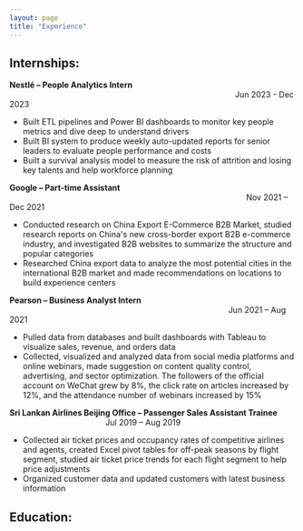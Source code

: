 ```yaml
---
layout: page
title: "Experience"
---
```


## Internships:
**Nestlé – People Analytics Intern**
&nbsp;&nbsp;&nbsp;&nbsp;&nbsp;&nbsp;&nbsp;&nbsp;&nbsp;&nbsp;&nbsp;&nbsp;&nbsp;&nbsp;&nbsp;&nbsp;&nbsp;&nbsp;&nbsp;&nbsp;&nbsp;&nbsp;&nbsp;&nbsp;&nbsp;&nbsp;&nbsp;&nbsp;&nbsp;&nbsp;&nbsp;&nbsp;&nbsp;&nbsp;&nbsp;&nbsp;&nbsp;&nbsp;&nbsp;&nbsp;&nbsp;&nbsp;&nbsp;&nbsp;&nbsp;&nbsp;&nbsp;&nbsp;&nbsp;&nbsp;&nbsp;&nbsp;&nbsp;&nbsp;&nbsp;&nbsp;&nbsp;&nbsp;&nbsp;&nbsp;&nbsp;&nbsp;&nbsp;&nbsp;&nbsp;&nbsp;&nbsp;&nbsp;&nbsp;&nbsp;&nbsp;&nbsp;&nbsp;&nbsp;&nbsp;&nbsp;&nbsp;&nbsp;&nbsp;&nbsp;&nbsp;&nbsp;&nbsp;&nbsp;&nbsp;&nbsp;&nbsp;&nbsp;&nbsp;&nbsp;&nbsp;&nbsp;&nbsp;&nbsp;&nbsp;&nbsp;&nbsp;&nbsp;&nbsp;&nbsp; Jun 2023 - Dec 2023
- Built ETL pipelines and Power BI dashboards to monitor key people metrics and dive deep to understand drivers
- Built BI system to produce weekly auto-updated reports for senior leaders to evaluate people performance and costs
- Built a survival analysis model to measure the risk of attrition and losing key talents and help workforce planning

**Google – Part-time Assistant**
&nbsp;&nbsp;&nbsp;&nbsp;&nbsp;&nbsp;&nbsp;&nbsp;&nbsp;&nbsp;&nbsp;&nbsp;&nbsp;&nbsp;&nbsp;&nbsp;&nbsp;&nbsp;&nbsp;&nbsp;&nbsp;&nbsp;&nbsp;&nbsp;&nbsp;&nbsp;&nbsp;&nbsp;&nbsp;&nbsp;&nbsp;&nbsp;&nbsp;&nbsp;&nbsp;&nbsp;&nbsp;&nbsp;&nbsp;&nbsp;&nbsp;&nbsp;&nbsp;&nbsp;&nbsp;&nbsp;&nbsp;&nbsp;&nbsp;&nbsp;&nbsp;&nbsp;&nbsp;&nbsp;&nbsp;&nbsp;&nbsp;&nbsp;&nbsp;&nbsp;&nbsp;&nbsp;&nbsp;&nbsp;&nbsp;&nbsp;&nbsp;&nbsp;&nbsp;&nbsp;&nbsp;&nbsp;&nbsp;&nbsp;&nbsp;&nbsp;&nbsp;&nbsp;&nbsp;&nbsp;&nbsp;&nbsp;&nbsp;&nbsp;&nbsp;&nbsp;&nbsp;&nbsp;&nbsp;&nbsp;&nbsp;&nbsp;&nbsp;&nbsp;&nbsp;&nbsp;&nbsp;&nbsp;&nbsp;&nbsp;&nbsp;&nbsp;&nbsp;&nbsp;&nbsp; Nov 2021 – Dec 2021
- Conducted research on China Export E-Commerce B2B Market, studied research reports on China's new cross-border 
export B2B e-commerce industry, and investigated B2B websites to summarize the structure and popular categories
- Researched China export data to analyze the most potential cities in the international B2B market and made 
recommendations on locations to build experience centers

**Pearson – Business Analyst Intern**
&nbsp;&nbsp;&nbsp;&nbsp;&nbsp;&nbsp;&nbsp;&nbsp;&nbsp;&nbsp;&nbsp;&nbsp;&nbsp;&nbsp;&nbsp;&nbsp;&nbsp;&nbsp;&nbsp;&nbsp;&nbsp;&nbsp;&nbsp;&nbsp;&nbsp;&nbsp;&nbsp;&nbsp;&nbsp;&nbsp;&nbsp;&nbsp;&nbsp;&nbsp;&nbsp;&nbsp;&nbsp;&nbsp;&nbsp;&nbsp;&nbsp;&nbsp;&nbsp;&nbsp;&nbsp;&nbsp;&nbsp;&nbsp;&nbsp;&nbsp;&nbsp;&nbsp;&nbsp;&nbsp;&nbsp;&nbsp;&nbsp;&nbsp;&nbsp;&nbsp;&nbsp;&nbsp;&nbsp;&nbsp;&nbsp;&nbsp;&nbsp;&nbsp;&nbsp;&nbsp;&nbsp;&nbsp;&nbsp;&nbsp;&nbsp;&nbsp;&nbsp;&nbsp;&nbsp;&nbsp;&nbsp;&nbsp;&nbsp;&nbsp;&nbsp;&nbsp;&nbsp;&nbsp;&nbsp;&nbsp;&nbsp;&nbsp;&nbsp;&nbsp;&nbsp;&nbsp;&nbsp; Jun 2021 – Aug 2021
- Pulled data from databases and built dashboards with Tableau to visualize sales, revenue, and orders data
- Collected, visualized and analyzed data from social media platforms and online webinars, made suggestion on 
content quality control, advertising, and sector optimization. The followers of the official account on WeChat grew 
by 8%, the click rate on articles increased by 12%, and the attendance number of webinars increased by 15%

**Sri Lankan Airlines Beijing Office – Passenger Sales Assistant Trainee**
&nbsp;&nbsp;&nbsp;&nbsp;&nbsp;&nbsp;&nbsp;&nbsp;&nbsp;&nbsp;&nbsp;&nbsp;&nbsp;&nbsp;&nbsp;&nbsp;&nbsp;&nbsp;&nbsp;&nbsp;&nbsp;&nbsp;&nbsp;&nbsp;&nbsp;&nbsp;&nbsp;&nbsp;&nbsp;&nbsp;&nbsp;&nbsp;&nbsp;&nbsp;&nbsp;&nbsp;&nbsp;&nbsp;&nbsp;&nbsp;&nbsp;&nbsp; Jul 2019 – Aug 2019
- Collected air ticket prices and occupancy rates of competitive airlines and agents, created Excel pivot tables for off-peak seasons by flight segment, studied air ticket price trends for each flight segment to help price adjustments
- Organized customer data and updated customers with latest business information


## Education:
